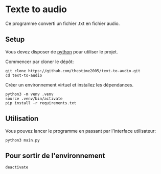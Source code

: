 # Texte to audio
Ce programme converti un fichier .txt en fichier audio.

## Setup
Vous devez disposer de [python](https://www.python.org) pour utiliser le projet.

Commencer par cloner le dépôt:
```shell
git clone https://github.com/theotime2005/text-to-audio.git
cd text-to-audio
```

Créer un environnement virtuel et installez les dépendances.
```shell
python3 -m venv .venv
source .venv/bin/activate
pip install -r requirements.txt
```

## Utilisation
Vous pouvez lancer le programme en passant par l'interface utilisateur:
```shell
python3 main.py
```

## Pour sortir de l'environnement
```shell
deactivate
```
